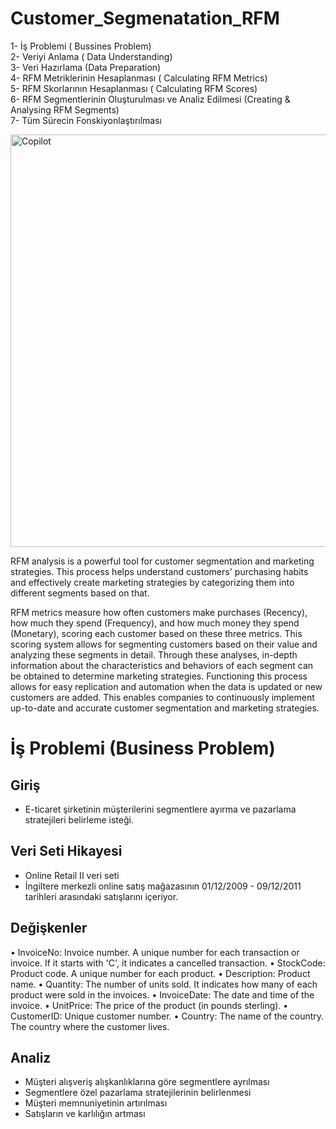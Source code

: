 # Customer_Segmenatation_RFM

1- İş Problemi ( Bussines Problem)  
2- Veriyi Anlama ( Data Understanding)  
3- Veri Hazırlama (Data Preparation)  
4- RFM Metriklerinin Hesaplanması ( Calculating RFM Metrics)  
5- RFM Skorlarının Hesaplanması ( Calculating RFM Scores)  
6- RFM Segmentlerinin Oluşturulması ve Analiz Edilmesi (Creating & Analysing RFM Segments)  
7- Tüm Sürecin Fonskiyonlaştırılması      
  
  <img src="https://sp-ao.shortpixel.ai/client/to_auto,q_glossy,ret_img,w_1430,h_809/https://www.responsedga.com/wp-content/uploads/2021/02/Incontent_image.png" alt="Copilot" width="660" height=auto>    
    
RFM analysis is a powerful tool for customer segmentation and marketing strategies. This process helps understand customers' purchasing habits and effectively create marketing strategies by categorizing them into different segments based on that.  

RFM metrics measure how often customers make purchases (Recency), how much they spend (Frequency), and how much money they spend (Monetary), scoring each customer based on these three metrics. This scoring system allows for segmenting customers based on their value and analyzing these segments in detail. Through these analyses, in-depth information about the characteristics and behaviors of each segment can be obtained to determine marketing strategies. Functioning this process allows for easy replication and automation when the data is updated or new customers are added. This enables companies to continuously implement up-to-date and accurate customer segmentation and marketing strategies.

# İş Problemi (Business Problem)

## Giriş
- E-ticaret şirketinin müşterilerini segmentlere ayırma ve pazarlama stratejileri belirleme isteği.  

## Veri Seti Hikayesi
- Online Retail II veri seti  
- İngiltere merkezli online satış mağazasının 01/12/2009 - 09/12/2011 tarihleri arasındaki satışlarını içeriyor.  

## Değişkenler  
• InvoiceNo: Invoice number. A unique number for each transaction or invoice. If it starts with 'C', it indicates a cancelled transaction.
• StockCode: Product code. A unique number for each product.
• Description: Product name.
• Quantity: The number of units sold. It indicates how many of each product were sold in the invoices.
• InvoiceDate: The date and time of the invoice.
• UnitPrice: The price of the product (in pounds sterling).
• CustomerID: Unique customer number.
• Country: The name of the country. The country where the customer lives.

## Analiz
- Müşteri alışveriş alışkanlıklarına göre segmentlere ayrılması  
- Segmentlere özel pazarlama stratejilerinin belirlenmesi  
- Müşteri memnuniyetinin artırılması  
- Satışların ve karlılığın artması  



















